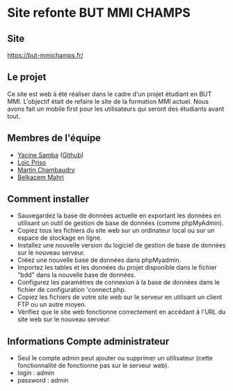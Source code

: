 # Site refonte BUT MMI CHAMPS

## Site

<a href="https://but-mmichamps.fr/">https://but-mmichamps.fr/</a>


## Le projet

Ce site est web à été réaliser dans le cadre d'un projet étudiant en BUT MMI.
L'objectif était de refaire le site de la formation MMI actuel. Nous avons fait un mobile first pour les utilisateurs qui seront des étudiants avant tout.


## Membres de l'équipe

- [Yacine Samba](https://discord.com/channels/@me/1039492840025247804/1064900896389075025) ([Github](https://github.com/yacine-samba))
- [Loïc Priso](https://www.linkedin.com/in/lo%C3%AFc-priso-795bb4221)
- [Martin Chambaudry](https://www.linkedin.com/in/martin-chambaudry-651860221)
- [Belkacem Mahri](https://www.linkedin.com/in/belkacem-mahri-883861221)


## Comment installer


- Sauvegardez la base de données actuelle en exportant les données en utilisant un outil de gestion de base de données (comme phpMyAdmin).
- Copiez tous les fichiers du site web sur un ordinateur local ou sur un espace de stockage en ligne.
- Installez une nouvelle version du logiciel de gestion de base de données sur le nouveau serveur.
- Créez une nouvelle base de données dans phpMyadmin.
- Importez les tables et les données du projet disponible dans le fichier "bdd" dans la nouvelle base de données.
- Configurez les paramètres de connexion à la base de données dans le fichier de configuration 'connect.php.
- Copiez les fichiers de votre site web sur le serveur en utilisant un client FTP ou un autre moyen.
- Vérifiez que le site web fonctionne correctement en accédant à l'URL du site web sur le nouveau serveur.

## Informations Compte administrateur

- Seul le compte admin peut ajouter ou supprimer un utilisateur (cette fonctionnalité de fonctionne pas sur le serveur web).
- login : admin
- password : admin


